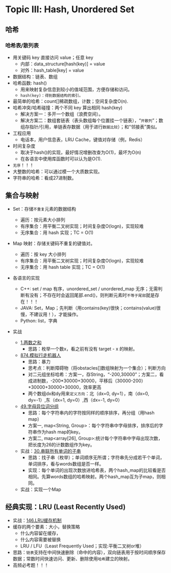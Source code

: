 # Topic Ⅲ: Hash, Unordered Set

## 哈希
### 哈希表/散列表
* 用关键码 key 直接访问 value；任意 key 
    * 内部：data_structure[hash(key)] = value 
    * 对外：hash_table[key] = value 
* 数据结构：链表、数组 
* 哈希函数: hash()
    * 用来映射复杂信息到较小的值域范围，方便存储和访问。
    * `hash(key)：得到数据结构的索引。`
* 最简单的哈希：count[]稀疏数组，计数；空间复杂度O(n).
* 哈希冲突/哈希碰撞：两个不同 key 算出相同 hash(key)
    * 解决方案一：多开一个数组（浪费空间）。
    * 解决方案二：数组套链表（表头数组每个位置挂一个链表），“`开散列`”；数组存指针/引用，单链表存数据（用于进行`数据比较`）；和“邻接表”类似。
* 工程应用
    * 电话本，用户信息表，LRU Cache，键值对存储（例，Redis）
* 时间复杂度
    * 取决于hash()的实现，最好情况增删改查为O(1)，最坏为O(n)
    * 在各语言中使用库函数时可以认为是O(1).
* `无序`！！！
* 大整数的哈希：可以通过模一个大质数实现。
* 字符串的哈希：看成27进制数。


## 集合与映射
* Set：存储`不重复`元素的数据结构
    * 遍历：按元素大小排列
    * 有序集合：用平衡二叉树实现；时间复杂度O(logn)，实现较难
    * 无序集合：用 hash 实现；TC = O(1)
* Map 映射：存储关键码不重复的键值对。
    * 遍历：按 key 大小排列
    * 有序集合：用平衡二叉树实现；时间复杂度O(logn)，实现较难
    * 无序集合：用 hash table 实现；TC = O(1)
* 各语言的实现
    * C++: set / map 有序，unordered_set / unordered_map 无序；无需判断有没有；不存在时会返回尾部.end()，则判断元素时`不等于尾部`就是存在！！！
    * JAVA: Set，Map；先判断（用contains(key)很快；contains(value)很慢，不建议用！），才能操作。
    * Python: list，字典

* 实战
    * [1.两数之和](https://leetcode-cn.com/problems/two-sum/)
        * 思路：枚举一个数x，看之前有没有 target - x 的映射。
    * [874.模拟行走机器人](https://leetcode-cn.com/problems/walking-robot-simulation/)
        * 思路：暴力
        * 思考点：判断障碍物（将obstacles[]数组映射为一个集合）；判断方向
        * 对二元组坐标哈希：方案一，存String，“-200,30000”；方案二，看成进制数，-200*30000+30000，平移后（30000-200）*30000+30000+30000，效率更高
        * 两个数组dx和dy用来`定义方向`：北（dx=0, dy=1），南（dx=0, dy=-1）,东（dx=1, dy=0）,西（dx=-1, dy=0）
    * [49.字母异位词分组](https://leetcode-cn.com/problems/group-anagrams/) 
        * 思路：每个字符串内的字符按同样的顺序排序，再分组（用hash map）
        * 方案一, map<String, Group>：每个字符串中字母排序，排序后的字符串作为hash map的key。
        * 方案二, map<array[26], Group>:统计每个字符串中字母出现次数，把长度为26的计数数组作为key。
    * 实战：[30.串联所有单词的子串](https://leetcode-cn.com/problems/substring-with-concatenation-of-all-words/)
        * 思路：找子串（枚举）；单词顺序无所谓；字符串先分成若干个单词，单词排序，看与words数组是否一样。
        * 实现：每个单词的出现次数放进哈希表，两个hash_map的比较看是否相同。先算words数组的哈希映射。两个hash_map互为子map，则相同。
    * 实战：实现一个Map


## 经典实现：LRU (Least Recently Used)
* 实战：[146.LRU缓存机制](https://leetcode-cn.com/problems/lru-cache/)
* 缓存的两个要素：大小，替换策略
    * 什么内容留在缓存，
    * 什么内容需要被替换
    * LRU / LFU（Least Frequently Used；实现:平衡二叉树or堆）
* 思路：`链表`支持在中间快速删除（命中的内容），双向链表用于按时间顺序保存数据；常数时间快速访问、更新、删除使用`哈希`建立的映射。
* 高频必考题！！！


